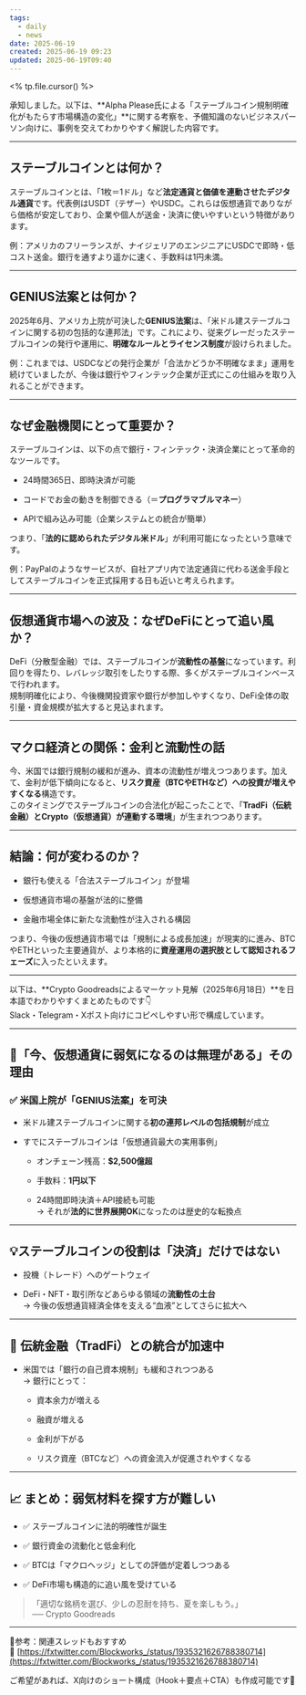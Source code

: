 ```yaml
---
tags:
  - daily
  - news
date: 2025-06-19
created: 2025-06-19 09:23
updated: 2025-06-19T09:40
---
```


<% tp.file.cursor() %>

承知しました。以下は、**Alpha Please氏による「ステーブルコイン規制明確化がもたらす市場構造の変化」**に関する考察を、予備知識のないビジネスパーソン向けに、事例を交えてわかりやすく解説した内容です。

---

## ステーブルコインとは何か？

ステーブルコインとは、「1枚＝1ドル」など**法定通貨と価値を連動させたデジタル通貨**です。代表例はUSDT（テザー）やUSDC。これらは仮想通貨でありながら価格が安定しており、企業や個人が送金・決済に使いやすいという特徴があります。

例：アメリカのフリーランスが、ナイジェリアのエンジニアにUSDCで即時・低コスト送金。銀行を通すより遥かに速く、手数料は1円未満。

---

## GENIUS法案とは何か？

2025年6月、アメリカ上院が可決した**GENIUS法案**は、「米ドル建ステーブルコインに関する初の包括的な連邦法」です。これにより、従来グレーだったステーブルコインの発行や運用に、**明確なルールとライセンス制度**が設けられました。

例：これまでは、USDCなどの発行企業が「合法かどうか不明確なまま」運用を続けていましたが、今後は銀行やフィンテック企業が正式にこの仕組みを取り入れることができます。

---

## なぜ金融機関にとって重要か？

ステーブルコインは、以下の点で銀行・フィンテック・決済企業にとって革命的なツールです。

- 24時間365日、即時決済が可能
    
- コードでお金の動きを制御できる（＝**プログラマブルマネー**）
    
- APIで組み込み可能（企業システムとの統合が簡単）
    

つまり、「**法的に認められたデジタル米ドル**」が利用可能になったという意味です。

例：PayPalのようなサービスが、自社アプリ内で法定通貨に代わる送金手段としてステーブルコインを正式採用する日も近いと考えられます。

---

## 仮想通貨市場への波及：なぜDeFiにとって追い風か？

DeFi（分散型金融）では、ステーブルコインが**流動性の基盤**になっています。利回りを得たり、レバレッジ取引をしたりする際、多くがステーブルコインベースで行われます。  
規制明確化により、今後機関投資家や銀行が参加しやすくなり、DeFi全体の取引量・資金規模が拡大すると見込まれます。

---

## マクロ経済との関係：金利と流動性の話

今、米国では銀行規制の緩和が進み、資本の流動性が増えつつあります。加えて、金利が低下傾向になると、**リスク資産（BTCやETHなど）への投資が増えやすくなる**構造です。  
このタイミングでステーブルコインの合法化が起こったことで、「**TradFi（伝統金融）とCrypto（仮想通貨）が連動する環境**」が生まれつつあります。

---

## 結論：何が変わるのか？

- 銀行も使える「合法ステーブルコイン」が登場
    
- 仮想通貨市場の基盤が法的に整備
    
- 金融市場全体に新たな流動性が注入される構図
    

つまり、今後の仮想通貨市場では「規制による成長加速」が現実的に進み、BTCやETHといった主要通貨が、より本格的に**資産運用の選択肢として認知されるフェーズ**に入ったといえます。

---

以下は、**Crypto Goodreadsによるマーケット見解（2025年6月18日）**を日本語でわかりやすくまとめたものです👇  
Slack・Telegram・Xポスト向けにコピペしやすい形で構成しています。

---

## 🧭「今、仮想通貨に弱気になるのは無理がある」その理由

### ✅ 米国上院が「GENIUS法案」を可決

- 米ドル建ステーブルコインに関する**初の連邦レベルの包括規制**が成立
    
- すでにステーブルコインは「仮想通貨最大の実用事例」
    
    - オンチェーン残高：**$2,500億超**
        
    - 手数料：**1円以下**
        
    - 24時間即時決済＋API接続も可能  
        → それが**法的に世界展開OK**になったのは歴史的な転換点
        

---

## 💡ステーブルコインの役割は「決済」だけではない

- 投機（トレード）へのゲートウェイ
    
- DeFi・NFT・取引所などあらゆる領域の**流動性の土台**  
    → 今後の仮想通貨経済全体を支える“血液”としてさらに拡大へ
    

---

## 💼 伝統金融（TradFi）との統合が加速中

- 米国では「銀行の自己資本規制」も緩和されつつある  
    → 銀行にとって：
    
    - 資本余力が増える
        
    - 融資が増える
        
    - 金利が下がる
        
    - リスク資産（BTCなど）への資金流入が促進されやすくなる
        

---

## 📈 まとめ：弱気材料を探す方が難しい

- ✅ ステーブルコインに法的明確性が誕生
    
- ✅ 銀行資金の流動化と低金利化
    
- ✅ BTCは「マクロヘッジ」としての評価が定着しつつある
    
- ✅ DeFi市場も構造的に追い風を受けている
    

> 「適切な銘柄を選び、少しの忍耐を持ち、夏を楽しもう。」  
> ── Crypto Goodreads

---

🧵参考：関連スレッドもおすすめ  
🔗 [https://fxtwitter.com/Blockworks_/status/1935321626788380714](https://fxtwitter.com/Blockworks_/status/1935321626788380714)

ご希望があれば、X向けのショート構成（Hook＋要点＋CTA）も作成可能です📱